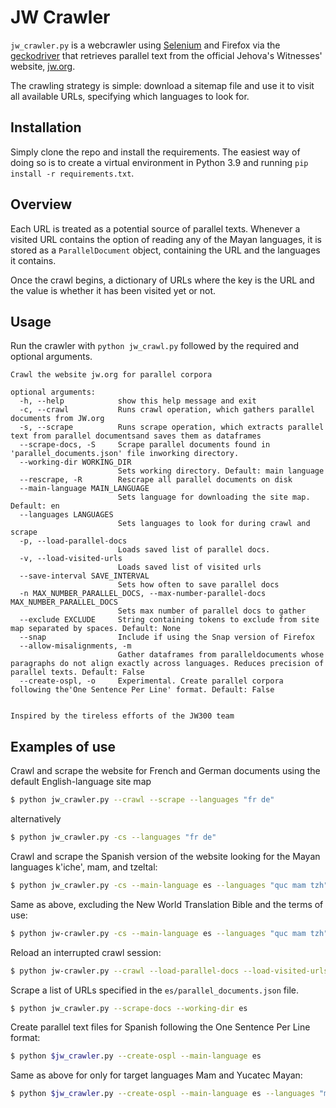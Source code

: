 # JW Crawler

`jw_crawler.py` is a webcrawler using [Selenium](https://www.selenium.dev/) and Firefox via the [geckodriver](https://github.com/mozilla/geckodriver) that retrieves parallel text from the official Jehova's Witnesses' website, [jw.org](https://www.jw.org).

The crawling strategy is simple: download a sitemap file and use it to visit all available URLs, specifying which languages to look for.

## Installation
Simply clone the repo and install the requirements. The easiest way of doing so is to create a virtual environment in Python 3.9 and running `pip install -r requirements.txt`.

## Overview
Each URL is treated as a potential source of parallel texts. Whenever a visited URL contains the option of reading any of the Mayan languages, it is stored as a `ParallelDocument` object, containing the URL and the languages it contains.

Once the crawl begins, a dictionary of URLs where the key is the URL and the value is whether it has been visited yet or not. 

## Usage
Run the crawler with `python jw_crawl.py` followed by the required and optional arguments. 
```
Crawl the website jw.org for parallel corpora

optional arguments:
  -h, --help            show this help message and exit
  -c, --crawl           Runs crawl operation, which gathers parallel documents from JW.org
  -s, --scrape          Runs scrape operation, which extracts parallel text from parallel documentsand saves them as dataframes
  --scrape-docs, -S     Scrape parallel documents found in 'parallel_documents.json' file inworking directory.
  --working-dir WORKING_DIR
                        Sets working directory. Default: main language
  --rescrape, -R        Rescrape all parallel documents on disk
  --main-language MAIN_LANGUAGE
                        Sets language for downloading the site map. Default: en
  --languages LANGUAGES
                        Sets languages to look for during crawl and scrape
  -p, --load-parallel-docs
                        Loads saved list of parallel docs.
  -v, --load-visited-urls
                        Loads saved list of visited urls
  --save-interval SAVE_INTERVAL
                        Sets how often to save parallel docs
  -n MAX_NUMBER_PARALLEL_DOCS, --max-number-parallel-docs MAX_NUMBER_PARALLEL_DOCS
                        Sets max number of parallel docs to gather
  --exclude EXCLUDE     String containing tokens to exclude from site map separated by spaces. Default: None
  --snap                Include if using the Snap version of Firefox
  --allow-misalignments, -m
                        Gather dataframes from paralleldocuments whose paragraphs do not align exactly across languages. Reduces precision of parallel texts. Default: False
  --create-ospl, -o     Experimental. Create parallel corpora following the'One Sentence Per Line' format. Default: False


Inspired by the tireless efforts of the JW300 team
```

## Examples of use

Crawl and scrape the website for French and German documents using the default English-language site map
```bash
$ python jw_crawler.py --crawl --scrape --languages "fr de"
```
alternatively
```bash
$ python jw_crawler.py -cs --languages "fr de"
```

Crawl and scrape the Spanish version of the website looking for the Mayan languages k'iche', mam, and tzeltal:
```bash
$ python jw_crawler.py -cs --main-language es --languages "quc mam tzh"
``` 

Same as above, excluding the New World Translation Bible and the terms of use:
```bash
$ python jw-crawler.py -cs --main-language es --languages "quc mam tzh" --exclude "biblia/nwt/libros condiciones-de-uso"
``` 

Reload an interrupted crawl session:
```bash
$ python jw-crawler.py --crawl --load-parallel-docs --load-visited-urls --main-language es --languages "quc mam tzh"
```

Scrape a list of URLs specified in the `es/parallel_documents.json` file.
```bash
$ python jw_crawler.py --scrape-docs --working-dir es
```

Create parallel text files for Spanish following the One Sentence Per Line format:
```bash
$ python $jw_crawler.py --create-ospl --main-language es
```

Same as above for only for target languages Mam and Yucatec Mayan:
```bash
$ python $jw_crawler.py --create-ospl --main-language es --languages "mam yua"
```
